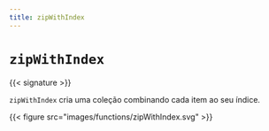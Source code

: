 ```yaml
---
title: zipWithIndex
---
```


# `zipWithIndex`

{{< signature >}}

`zipWithIndex` cria uma coleção combinando cada item ao seu índice.

{{< figure src="images/functions/zipWithIndex.svg" >}}

